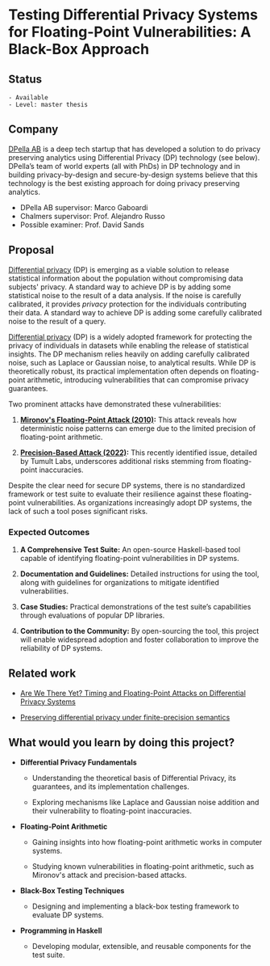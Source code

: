# Testing Differential Privacy Systems for Floating-Point Vulnerabilities: A Black-Box Approach  

## Status 

    - Available
    - Level: master thesis 

## Company 

[DPella AB](www.dpella.io) is a deep tech startup that has developed a solution
to do privacy preserving analytics using Differential Privacy (DP) technology
(see below). DPella’s team of world experts (all with PhDs) in DP technology and
in building privacy-by-design and secure-by-design systems believe that this
technology is the best existing approach for doing privacy preserving analytics.  

- DPella AB supervisor: Marco Gaboardi  
- Chalmers supervisor: Prof. Alejandro Russo
- Possible examiner: Prof. David Sands

## Proposal 

[Differential privacy](https://link.springer.com/chapter/10.1007/11681878_14)
(DP) is emerging as a viable solution to release statistical information about
the population without compromising data subjects' privacy. A standard way to
achieve DP is by adding some statistical noise to the result of a data analysis.
If the noise is carefully calibrated, it provides *privacy* protection for the
individuals contributing their data. A standard way to achieve DP is adding some
carefully calibrated noise to the result of a query.


[Differential privacy](https://link.springer.com/chapter/10.1007/11681878_14)
(DP) is a widely adopted framework for protecting the privacy of individuals in
datasets while enabling the release of statistical insights. The DP mechanism
relies heavily on adding carefully calibrated noise, such as Laplace or
Gaussian noise, to analytical results. While DP is theoretically robust, its
practical implementation often depends on floating-point arithmetic,
introducing vulnerabilities that can compromise privacy guarantees.

Two prominent attacks have demonstrated these vulnerabilities:  

1. **[Mironov's Floating-Point Attack
   (2010)](https://www.microsoft.com/en-us/research/wp-content/uploads/2012/10/lsbs.pdf):**
   This attack reveals how deterministic noise patterns can emerge due to the
   limited precision of floating-point arithmetic.  

2. **[Precision-Based Attack
   (2022)](https://tpdp.journalprivacyconfidentiality.org/2022/papers/HaneyDHSH22.pdf):**
   This recently identified issue, detailed by Tumult Labs, underscores
   additional risks stemming from floating-point inaccuracies.  

Despite the clear need for secure DP systems, there is no standardized
framework or test suite to evaluate their resilience against these
floating-point vulnerabilities. As organizations increasingly adopt DP systems,
the lack of such a tool poses significant risks.

### **Expected Outcomes**  
1. **A Comprehensive Test Suite:**  An open-source Haskell-based tool capable
   of identifying floating-point vulnerabilities in DP systems.  

2. **Documentation and Guidelines:**  Detailed instructions for using the tool,
   along with guidelines for organizations to mitigate identified
vulnerabilities.  

3. **Case Studies:**  Practical demonstrations of the test suite’s capabilities
   through evaluations of popular DP libraries.  

4. **Contribution to the Community:**  By open-sourcing the tool, this project
   will enable widespread adoption and foster collaboration to improve the
reliability of DP systems.  


## Related work 

- [Are We There Yet? Timing and Floating-Point Attacks on Differential Privacy
Systems](https://ieeexplore.ieee.org/document/9833672)

- [Preserving differential privacy under finite-precision
semantics](https://inria.hal.science/hal-01390927/document)

## What would you learn by doing this project? 

- **Differential Privacy Fundamentals**  
  - Understanding the theoretical basis of Differential Privacy, its
  guarantees, and its implementation challenges.  

  - Exploring mechanisms like Laplace and Gaussian noise addition and their
  vulnerability to floating-point inaccuracies.  

- **Floating-Point Arithmetic**  
  - Gaining insights into how floating-point arithmetic works in computer
  systems.  

  - Studying known vulnerabilities in floating-point arithmetic, such as
  Mironov's attack and precision-based attacks.  

- **Black-Box Testing Techniques**  
  - Designing and implementing a black-box testing framework to evaluate DP
  systems.  

- **Programming in Haskell**  
  - Developing modular, extensible, and reusable components for the test suite.  


